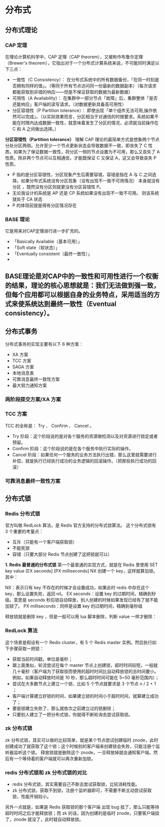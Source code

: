 # 分布式

## 分布式理论

### CAP 定理
在理论计算机科学中，CAP 定理（CAP theorem），又被称作布鲁尔定理（Brewer's theorem），它指出对于一个分布式计算系统来说，不可能同时满足以下三点：
- 一致性（C Consistency）： 在分布式系统中的所有数据备份，「在同一时刻是否拥有同样的值」。（等同于所有节点访问同一份最新的数据副本）（每次请求都能获取到非错的响应——但是不保证获取的数据为最新数据）
- 可用性（A Availability）： 在集群中一部分节点「故障」后，集群整体「是否还能响应」客户端的读写请求。（对数据更新具备高可用性）
- 分区容错性（P Partition tolerance）： 即使出现「单个组件无法可用,操作依然可以完成」。（以实际效果而言，分区相当于对通信的时限要求。系统如果不能在时限内达成数据一致性，就意味着发生了分区的情况，必须就当前操作在 C 和 A 之间做出选择。）

**分区容错性（Partition tolerance）**
理解 CAP 理论的最简单方式是想象两个节点分处分区两侧。允许至少一个节点更新状态会导致数据不一致，即丧失了 C 性质。如果为了保证数据一致性，将分区一侧的节点设置为不可用，那么又丧失了 A 性质。除非两个节点可以互相通信，才能既保证 C 又保证 A，这又会导致丧失 P 性质。

- P 指的是分区容错性，分区现象产生后需要容错，容错是指在 A 与 C 之间选择。如果分布式系统没有分区现象（没有出现不一致不可用情况） 本身就没有分区 ，既然没有分区则就更没有分区容错性 P。
- 无论我设计的系统是 AP 还是 CP 系统如果没有出现不一致不可用。 则该系统就处于 CA 状态
- P 的体现前提是得有分区情况存在

### BASE 理论

它是用来对CAP定理进行进一步扩充的。
- 「Basically Available（基本可用）」
- 「Soft state（软状态）」
- 「Eventually consistent（最终一致性）」
- 
BASE理论是对CAP中的一致性和可用性进行一个权衡的结果，理论的核心思想就是：我们无法做到强一致，但每个应用都可以根据自身的业务特点，采用适当的方式来使系统达到最终一致性（Eventual consistency）。
- 
## 分布式事务

分布式事务的实现主要有以下 6 种方案：

- XA 方案
- TCC 方案 
- SAGA 方案
- 本地消息表
- 可靠消息最终一致性方案
- 最大努力通知方案

### 两阶段提交方案/XA 方案

### TCC 方案

TCC 的全称是： Try 、 Confirm 、 Cancel 。

- Try 阶段：这个阶段说的是对各个服务的资源做检测以及对资源进行锁定或者预留。
- Confirm 阶段：这个阶段说的是在各个服务中执行实际的操作。
- Cancel 阶段：如果任何一个服务的业务方法执行出错，那么这里就需要进行补偿，就是执行已经执行成功的业务逻辑的回滚操作。（把那些执行成功的回滚）

### 可靠消息最终一致性方案


## 分布式锁

### Redis 分布式锁

官方叫做 RedLock 算法，是 Redis 官方支持的分布式锁算法。 这个分布式锁有 3 个重要的考量点：
- 互斥（只能有一个客户端获取锁）
- 不能死锁
- 容错（只要大部分 Redis 节点创建了这把锁就可以）

**1. Redis 最普通的分布式锁**
第一个最普通的实现方式，就是在 Redis 里使用 SET key value [EX seconds] [PX milliseconds] NX 创建一个 key，这样就算加锁。其中：

NX：表示只有 key 不存在的时候才会设置成功，如果此时 redis 中存在这个 key，那么设置失败，返回 nil。
EX seconds：设置 key 的过期时间，精确到秒级。意思是 seconds 秒后锁自动释放，别人创建的时候如果发现已经有了就不能加锁了。
PX milliseconds：同样是设置 key 的过期时间，精确到毫秒级

释放锁就是删除 key ，但是一般可以用 lua 脚本删除，判断 value 一样才删除：

### RedLock 算法

这个场景是假设有一个 Redis cluster，有 5 个 Redis master 实例。然后执行如下步骤获取一把锁：
- 获取当前时间戳，单位是毫秒；
- 跟上面类似，轮流尝试在每个 master 节点上创建锁，超时时间较短，一般就几十毫秒（客户端为了获取锁而使用的超时时间比自动释放锁的总时间要小。例如，如果自动释放时间是 10 秒，那么超时时间可能在 5~50 毫秒范围内）；
- 尝试在大多数节点上建立一个锁，比如 5 个节点就要求是 3 个节点 n / 2 + 1 ；
- 客户端计算建立好锁的时间，如果建立锁的时间小于超时时间，就算建立成功了；
- 要是锁建立失败了，那么就依次之前建立过的锁删除；
- 只要别人建立了一把分布式锁，你就得不断轮询去尝试获取锁。

### zk 分布式锁

zk 分布式锁，其实可以做的比较简单，就是某个节点尝试创建临时 znode，此时创建成功了就获取了这个锁；这个时候别的客户端来创建锁会失败，只能注册个监听器监听这个锁。
释放锁就是删除这个 znode，一旦释放掉就会通知客户端，然后有一个等待着的客户端就可以再次重新加锁。

### redis 分布式锁和 zk 分布式锁的对比

- redis 分布式锁，其实需要自己不断去尝试获取锁，比较消耗性能。
- zk 分布式锁，获取不到锁，注册个监听器即可，不需要不断主动尝试获取锁，性能开销较小。

另外一点就是，如果是 Redis 获取锁的那个客户端 出现 bug 挂了，那么只能等待超时时间之后才能释放锁；而 zk 的话，因为创建的是临时 znode，只要客户端挂了，znode 就没了，此时就自动释放锁。